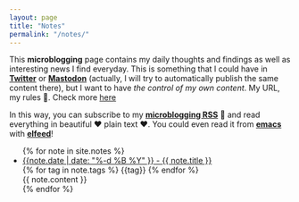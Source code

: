 ```yaml
---
layout: page
title: "Notes"
permalink: "/notes/"
---
```


This **microblogging** page contains my daily thoughts and findings as
well as interesting news I find everyday. This is something that I
could have in [**Twitter**](https://twitter.com/unmonoqueteclea) or
[**Mastodon**](https://mastodon.social/@unmonoqueteclea) (actually, I
will try to automatically publish the same content there), but I want
to have *the control of my own content*. My URL, my rules 📣. Check
more [here](../2020/hello-world-again/#microblogging)

In this way, you can subscribe to my [**microblogging
 RSS**](../journal_feed.xml) 📮 and read everything in beautiful ❤
 plain text ❤. You could even read it from
 [**emacs**](https://www.gnu.org/software/emacs/) with
 [**elfeed**](https://github.com/skeeto/elfeed)!


<ul>
  {% for note in site.notes %}
    <li>
      <a href="{{ note.url }}">
      {{note.date | date: "%-d %B %Y" }}
       -
      {{ note.title }}
      </a>
      <div>
      {% for tag in note.tags %}
      <span class="tag-label">{{tag}}</span>
      {% endfor %}
      </div>
      <div>
          {{ note.content }}
      </div>
    </li>
  {% endfor %}
</ul>
